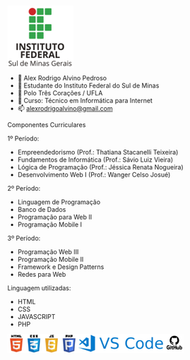 <img src="fundoif.jpg" align="center" width="150">

   
- 👋 Alex Rodrigo Alvino Pedroso
- 👀 Estudante do Instituto Federal do Sul de Minas
- 🌱 Polo Três Corações / UFLA
- 💞️ Curso: Técnico em Informática para Internet
- 📫 alexrodrigoalvino@gmail.com

Componentes Curriculares

1º Período:
-  Empreendedorismo (Prof.: Thatiana Stacanelli Teixeira)
-  Fundamentos de Informática (Prof.: Sávio Luiz Vieira)
-  Lógica de Programação (Prof.: Jéssica Renata Nogueira)
-  Desenvolvimento Web I (Prof.: Wanger Celso Josué)

2º Período:
-  Linguagem de Programação
-  Banco de Dados
-  Programação para Web II
-  Programação Mobile I

3º Período:
-  Programação Web III
-  Programação Mobile II
-  Framework e Design Patterns
-  Redes para Web
  
Linguagem utilizadas:
- HTML
- CSS
- JAVASCRIPT
- PHP
<img src="logo.jpg" align="center" width="400">
<!---
alexrodrigoalvino/alexrodrigoalvino is a ✨ special ✨ repository because its `README.md` (this file) appears on your GitHub profile.
You can click the Preview link to take a look at your changes.
--->



